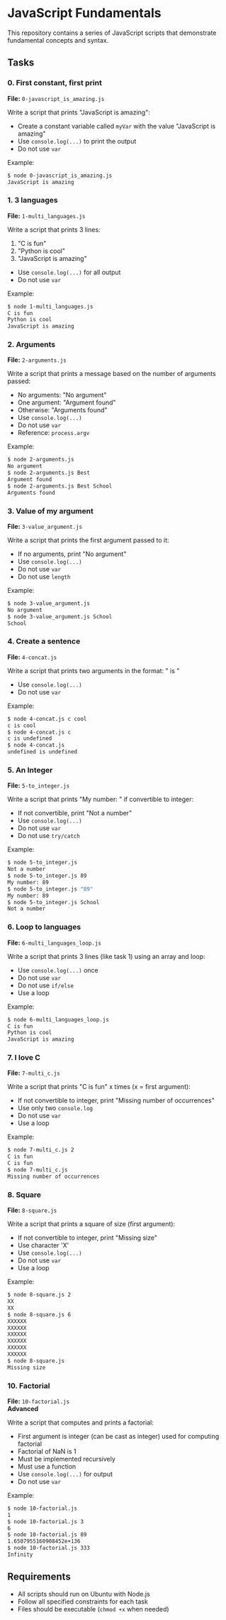 
# JavaScript Fundamentals

This repository contains a series of JavaScript scripts that demonstrate fundamental concepts and syntax.

## Tasks

### 0. First constant, first print
**File:** `0-javascript_is_amazing.js`

Write a script that prints "JavaScript is amazing":
- Create a constant variable called `myVar` with the value "JavaScript is amazing"
- Use `console.log(...)` to print the output
- Do not use `var`

Example:
```bash
$ node 0-javascript_is_amazing.js 
JavaScript is amazing
```

### 1. 3 languages
**File:** `1-multi_languages.js`

Write a script that prints 3 lines:
1. "C is fun"
2. "Python is cool"
3. "JavaScript is amazing"
- Use `console.log(...)` for all output
- Do not use `var`

Example:
```bash
$ node 1-multi_languages.js 
C is fun
Python is cool
JavaScript is amazing
```

### 2. Arguments
**File:** `2-arguments.js`

Write a script that prints a message based on the number of arguments passed:
- No arguments: "No argument"
- One argument: "Argument found"
- Otherwise: "Arguments found"
- Use `console.log(...)`
- Do not use `var`
- Reference: `process.argv`

Example:
```bash
$ node 2-arguments.js 
No argument
$ node 2-arguments.js Best
Argument found
$ node 2-arguments.js Best School
Arguments found
```

### 3. Value of my argument
**File:** `3-value_argument.js`

Write a script that prints the first argument passed to it:
- If no arguments, print "No argument"
- Use `console.log(...)`
- Do not use `var`
- Do not use `length`

Example:
```bash
$ node 3-value_argument.js 
No argument
$ node 3-value_argument.js School
School
```

### 4. Create a sentence
**File:** `4-concat.js`

Write a script that prints two arguments in the format: "<arg1> is <arg2>"
- Use `console.log(...)`
- Do not use `var`

Example:
```bash
$ node 4-concat.js c cool
c is cool
$ node 4-concat.js c
c is undefined
$ node 4-concat.js
undefined is undefined
```

### 5. An Integer
**File:** `5-to_integer.js`

Write a script that prints "My number: <first argument as integer>" if convertible to integer:
- If not convertible, print "Not a number"
- Use `console.log(...)`
- Do not use `var`
- Do not use `try/catch`

Example:
```bash
$ node 5-to_integer.js 
Not a number
$ node 5-to_integer.js 89
My number: 89
$ node 5-to_integer.js "89"
My number: 89
$ node 5-to_integer.js School
Not a number
```

### 6. Loop to languages
**File:** `6-multi_languages_loop.js`

Write a script that prints 3 lines (like task 1) using an array and loop:
- Use `console.log(...)` once
- Do not use `var`
- Do not use `if/else`
- Use a loop

Example:
```bash
$ node 6-multi_languages_loop.js 
C is fun
Python is cool
JavaScript is amazing
```

### 7. I love C
**File:** `7-multi_c.js`

Write a script that prints "C is fun" x times (x = first argument):
- If not convertible to integer, print "Missing number of occurrences"
- Use only two `console.log`
- Do not use `var`
- Use a loop

Example:
```bash
$ node 7-multi_c.js 2
C is fun
C is fun
$ node 7-multi_c.js 
Missing number of occurrences
```

### 8. Square
**File:** `8-square.js`

Write a script that prints a square of size (first argument):
- If not convertible to integer, print "Missing size"
- Use character 'X'
- Use `console.log(...)`
- Do not use `var`
- Use a loop

Example:
```bash
$ node 8-square.js 2
XX
XX
$ node 8-square.js 6
XXXXXX
XXXXXX
XXXXXX
XXXXXX
XXXXXX
XXXXXX
$ node 8-square.js
Missing size
```

### 10. Factorial
**File:** `10-factorial.js`  
**Advanced**

Write a script that computes and prints a factorial:
- First argument is integer (can be cast as integer) used for computing factorial
- Factorial of NaN is 1
- Must be implemented recursively
- Must use a function
- Use `console.log(...)` for output
- Do not use `var`

Example:
```bash
$ node 10-factorial.js 
1
$ node 10-factorial.js 3
6
$ node 10-factorial.js 89
1.6507955160908452e+136
$ node 10-factorial.js 333
Infinity
```

## Requirements
- All scripts should run on Ubuntu with Node.js
- Follow all specified constraints for each task
- Files should be executable (`chmod +x` when needed)
```